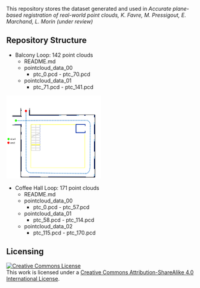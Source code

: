 This repository stores the dataset generated and used in _Accurate plane-based registration of real-world point clouds, K. Favre, M. Pressigout, E. Marchand, L. Morin_ _(under review)_

## Repository Structure

* Balcony Loop: 142 point clouds
    * README.md
    * pointcloud\_data\_00
        * ptc\_0.pcd - ptc\_70.pcd
     * pointcloud\_data\_01
        * ptc\_71.pcd - ptc\_141.pcd   
        
<img src="./figures/balcony_map.png" width="50%">

        
* Coffee Hall Loop: 171 point clouds
    * README.md
    * pointcloud\_data\_00
        * ptc\_0.pcd - ptc\_57.pcd
     * pointcloud\_data\_01
        * ptc\_58.pcd - ptc\_114.pcd       
     * pointcloud\_data\_02
        * ptc\_115.pcd - ptc\_170.pcd 

        
## Licensing

<a rel="license" href="http://creativecommons.org/licenses/by-sa/4.0/"><img alt="Creative Commons License" style="border-width:0" src="https://i.creativecommons.org/l/by-sa/4.0/88x31.png" /></a><br />This work is licensed under a <a rel="license" href="http://creativecommons.org/licenses/by-sa/4.0/">Creative Commons Attribution-ShareAlike 4.0 International License</a>.
